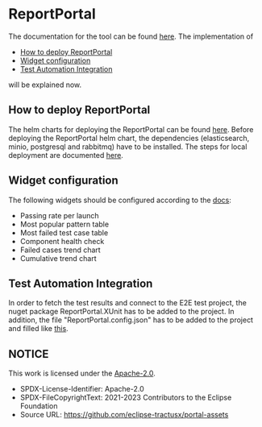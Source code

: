 # ReportPortal

The documentation for the tool can be found [here](https://reportportal.io/docs/user/).
The implementation of

- [How to deploy ReportPortal](#how-to-deploy-reportportal)
- [Widget configuration](#widget-configuration)
- [Test Automation Integration](#test-automation-integration)

will be explained now.

## How to deploy ReportPortal

The helm charts for deploying the ReportPortal can be
found [here](https://github.com/eclipse-tractusx/product-portal-tools/tree/main/charts/reportportal). Before deploying the
ReportPortal helm chart, the dependencies (elasticsearch, minio, postgresql and rabbitmq) have to be installed. The
steps for local deployment are documented [here](https://github.com/reportportal/kubernetes/tree/develop/reportportal).

## Widget configuration

The following widgets should be configured according to the [docs](https://reportportal.io/docs/user/):

- Passing rate per launch
- Most popular pattern table
- Most failed test case table
- Component health check
- Failed cases trend chart
- Cumulative trend chart

## Test Automation Integration

In order to fetch the test results and connect to the E2E test project, the nuget package ReportPortal.XUnit has to be
added to the project. In addition, the file "ReportPortal.config.json" has to be added to the project and filled
like [this](https://github.com/reportportal/agent-net-xunit#readme).

## NOTICE

This work is licensed under the [Apache-2.0](https://www.apache.org/licenses/LICENSE-2.0).

- SPDX-License-Identifier: Apache-2.0
- SPDX-FileCopyrightText: 2021-2023 Contributors to the Eclipse Foundation
- Source URL: https://github.com/eclipse-tractusx/portal-assets
